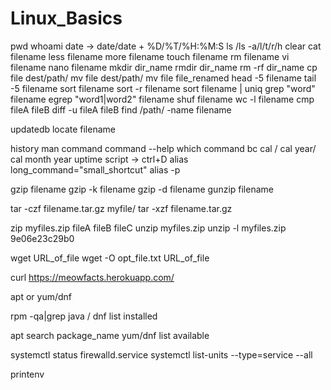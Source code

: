 # Linux_Basics

pwd
whoami
date -> date/date + %D/%T/%H:%M:S
ls /ls -a/l/t/r/h
clear
cat filename
less filename
more filename
touch filename
rm filename
vi filename
nano filename
mkdir dir_name
rmdir dir_name
rm -rf dir_name
cp file dest/path/
mv file dest/path/
mv file file_renamed
head -5 filename
tail -5 filename
sort filename
sort -r filename
sort filename | uniq
grep "word" filename
egrep "word1|word2" filename
shuf filename
wc -l filename
cmp fileA fileB
diff -u fileA fileB
find /path/ -name filename

updatedb
locate filename

history
man command
command --help
which command
bc
cal / cal year/ cal month year
uptime
script -> ctrl+D
alias long_command="small_shortcut"
alias -p

<!-- Compressing/Decompress files -->
gzip filename
gzip -k filename
gzip -d filename
gunzip filename

<!-- Compressing/Decompress Folders -->
tar -czf filename.tar.gz myfile/
tar -xzf filename.tar.gz

<!-- Compressing/Decompress multiple files -->
zip myfiles.zip fileA fileB fileC
unzip myfiles.zip
unzip -l myfiles.zip
9e06e23c29b0
<!-- Download file from internet -->
wget URL_of_file
wget -O opt_file.txt URL_of_file

<!-- Call APIs on Linux -->
curl https://meowfacts.herokuapp.com/

apt or yum/dnf

rpm -qa|grep java / dnf list installed

apt search package_name
yum/dnf list available

systemctl status firewalld.service
systemctl list-units --type=service --all

printenv
